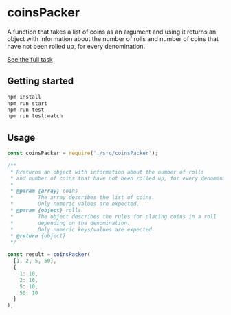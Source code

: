 # coinsPacker
A function that takes a list of coins as an argument and using it returns an object with information about the number of rolls and number of coins that have not been rolled up, for every denomination.

[See the full task](https://gist.github.com/mdybciak/a731577d1091d657ff81f377b553797a)

## Getting started

```bash
npm install
npm run start
npm run test
npm run test:watch
```

## Usage

```js
const coinsPacker = require('./src/coinsPacker');

/**
 * Rreturns an object with information about the number of rolls
 * and number of coins that have not been rolled up, for every denomination.
 *
 * @param {array} coins
 *        The array describes the list of coins.
 *        Only numeric values are expected.
 * @param {object} rolls
 *        The object describes the rules for placing coins in a roll
 *        depending on the denomination.
 *        Only numeric keys/values are expected.
 * @return {object}
 */

const result = coinsPacker(
  [1, 2, 5, 50],
  {
    1: 10,
    2: 10,
    5: 10,
    50: 10
  }
);
```
